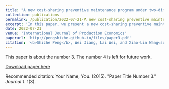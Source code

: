 ```yaml
---
title: "A new cost-sharing preventive maintenance program under two-dimensional warranty"
collection: publications
permalink: /publication/2022-07-21-A new cost-sharing preventive maintenance program under two-dimensional warranty-number-3
excerpt: 'In this paper, we present a new cost-sharing preventive maintenance (PM) program for a product protected by a two-dimensional (2-D) warranty. The product is preventively maintained by its manufacturer in the warranty period and by a customer in the post-warranty period. To better coordinate their decisions, the cost of PM during the warranty period is borne jointly by both parties based on a fixed ratio. We propose a new way of designing such a cost-sharing PM program by using the customer’s expected post-warranty cost. We find a failure intensity threshold that determines whether the customer should carry out PM at the beginning of the post-warranty period. It is shown that cost sharing can reduce the failure intensity at this point, which in turn can reduce the customer’s expected total cost. Given a specific usage rate of the product, we then derive the optimal cost-sharing ratio from the customer’s perspective. In the numerical study, we examine the effect of usage rate on the optimal cost-sharing ratio as well as the benefits gained from cost sharing.'
date: 2022-07-21
venue: 'International Journal of Production Economics'
paperurl: 'http://pengshizhe.github.io/files/paper3.pdf'
citation: '<b>Shizhe Peng</b>, Wei Jiang, Lai Wei, and Xiao-Lin Wang<sup>*</sup>. (2022). <i>International Journal of Production Economics</i>, 108580.'
---
```

This paper is about the number 3. The number 4 is left for future work.

[Download paper here](http://academicpages.github.io/files/paper3.pdf)

Recommended citation: Your Name, You. (2015). "Paper Title Number 3." <i>Journal 1</i>. 1(3).
